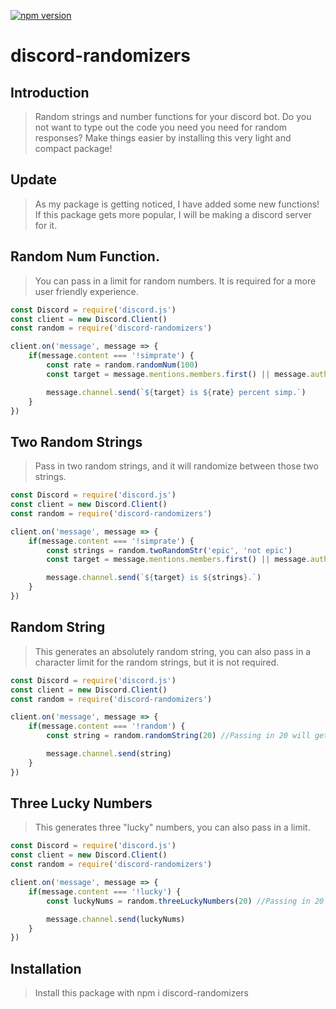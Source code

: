 [![npm version](https://badge.fury.io/js/discord-randomizers.svg)](https://badge.fury.io/js/discord-randomizers)

# discord-randomizers

## Introduction

> Random strings and number functions for your discord bot. Do you not want to type out the code you need you need for random responses? Make things easier by installing this very light and compact package!

## Update
> As my package is getting noticed, I have added some new functions! If this package gets more popular, I will be making a discord server for it.

## Random Num Function.
> You can pass in a limit for random numbers. It is required for a more user friendly experience.

```js
const Discord = require('discord.js')
const client = new Discord.Client()
const random = require('discord-randomizers')

client.on('message', message => {
    if(message.content === '!simprate') {
        const rate = random.randomNum(100)
        const target = message.mentions.members.first() || message.author

        message.channel.send(`${target} is ${rate} percent simp.`)
    }
})
```

## Two Random Strings
>Pass in two random strings, and it will randomize between those two strings.

```js
const Discord = require('discord.js')
const client = new Discord.Client()
const random = require('discord-randomizers')

client.on('message', message => {
    if(message.content === '!simprate') {
        const strings = random.twoRandomStr('epic', 'not epic')
        const target = message.mentions.members.first() || message.author

        message.channel.send(`${target} is ${strings}.`)
    }
})
```

## Random String
>This generates an absolutely random string, you can also pass in a character limit for the random strings, but it is not required.

```js
const Discord = require('discord.js')
const client = new Discord.Client()
const random = require('discord-randomizers')

client.on('message', message => {
    if(message.content === '!random') {
        const string = random.randomString(20) //Passing in 20 will get a limit of 20 characters in the string.

        message.channel.send(string)
    }
})
```

## Three Lucky Numbers
>This generates three "lucky" numbers, you can also pass in a limit.

```js
const Discord = require('discord.js')
const client = new Discord.Client()
const random = require('discord-randomizers')

client.on('message', message => {
    if(message.content === '!lucky') {
        const luckyNums = random.threeLuckyNumbers(20) //Passing in 20 will make the lucky numbers range from 0-20.

        message.channel.send(luckyNums)
    }
})
```

## Installation

> Install this package with npm i discord-randomizers